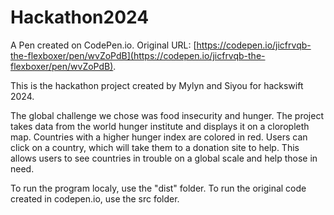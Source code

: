 # Hackathon2024

A Pen created on CodePen.io. Original URL: [https://codepen.io/jicfrvqb-the-flexboxer/pen/wvZoPdB](https://codepen.io/jicfrvqb-the-flexboxer/pen/wvZoPdB).

This is the hackathon project created by Mylyn and Siyou for hackswift 2024.

The global challenge we chose was food insecurity and hunger. The project takes data from the world hunger institute and displays it on a cloropleth map. Countries with a higher hunger index are colored in red. Users can click on a country, which will take them to a donation site to help. This allows users to see countries in trouble on a global scale and help those in need.

To run the program localy, use the "dist" folder. To run the original code created in codepen.io, use the src folder.
